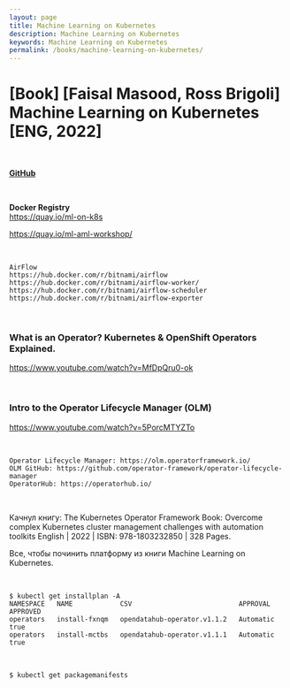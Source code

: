 ```yaml
---
layout: page
title: Machine Learning on Kubernetes
description: Machine Learning on Kubernetes
keywords: Machine Learning on Kubernetes
permalink: /books/machine-learning-on-kubernetes/
---
```


# [Book] [Faisal Masood, Ross Brigoli] Machine Learning on Kubernetes [ENG, 2022]

<br/>

**[GitHub](https://github.com/webmakaka/Machine-Learning-on-Kubernetes/tree/main/docs)**

<br/>

**Docker Registry**  
https://quay.io/ml-on-k8s

https://quay.io/ml-aml-workshop/

<br/>

```
AirFlow
https://hub.docker.com/r/bitnami/airflow
https://hub.docker.com/r/bitnami/airflow-worker/
https://hub.docker.com/r/bitnami/airflow-scheduler
https://hub.docker.com/r/bitnami/airflow-exporter
```

<br/>

### What is an Operator? Kubernetes & OpenShift Operators Explained.

https://www.youtube.com/watch?v=MfDpQru0-ok

<br/>

### Intro to the Operator Lifecycle Manager (OLM)

https://www.youtube.com/watch?v=5PorcMTYZTo

<br/>

```
Operator Lifecycle Manager: https://olm.operatorframework.io/
OLM GitHub: https://github.com/operator-framework/operator-lifecycle-manager
OperatorHub: https://operatorhub.io/
```

<br/>

Качнул книгу: The Kubernetes Operator Framework Book: Overcome complex Kubernetes cluster management challenges with automation toolkits English | 2022 | ISBN: 978-1803232850 | 328 Pages.

Все, чтобы починить платформу из книги Machine Learning on Kubernetes.

<br/>

```
$ kubectl get installplan -A
NAMESPACE   NAME            CSV                           APPROVAL    APPROVED
operators   install-fxnqm   opendatahub-operator.v1.1.2   Automatic   true
operators   install-mctbs   opendatahub-operator.v1.1.1   Automatic   true
```

<br/>

```
$ kubectl get packagemanifests
```
